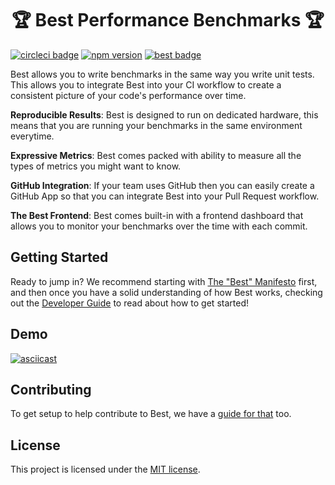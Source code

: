 <h1 align="center">🏆 Best Performance Benchmarks 🏆</h1>

[![circleci badge](https://circleci.com/gh/salesforce/best/tree/master.svg)](https://circleci.com/gh/salesforce/best/tree/master) [![npm version](https://badge.fury.io/js/best.svg)](https://badge.fury.io/js/best) [![best badge](https://img.shields.io/badge/Performance%20By-Best-5100B9?labelColor=lightgrey)](https://perf.bestjs.dev)

Best allows you to write benchmarks in the same way you write unit
tests. This allows you to integrate Best into your CI workflow to
create a consistent picture of your code's performance over time.

**Reproducible Results**: Best is designed to run on dedicated hardware,
this means that you are running your benchmarks in the same environment
everytime.

**Expressive Metrics**: Best comes packed with ability to measure all
the types of metrics you might want to know.

**GitHub Integration**: If your team uses GitHub then you can easily
create a GitHub App so that you can integrate Best into your Pull
Request workflow.

**The Best Frontend**: Best comes built-in with a frontend dashboard
that allows you to monitor your benchmarks over the time with each commit.

## Getting Started

Ready to jump in? We recommend starting with [The "Best" Manifesto][best
introduction] first, and then once you have a solid understanding of how
Best works, checking out the [Developer Guide][getting started] to read
about how to get started!

## Demo

[![asciicast](https://asciinema.org/a/158780.png)](https://asciinema.org/a/158780)

## Contributing

To get setup to help contribute to Best, we have a [guide for
that](.github/CONTRIBUTING.md) too.

## License

This project is licensed under the [MIT license](LICENSE).

[best introduction]: https://bestjs.dev/guide/introduction
[getting started]: https://bestjs.dev/guide/getting-started
